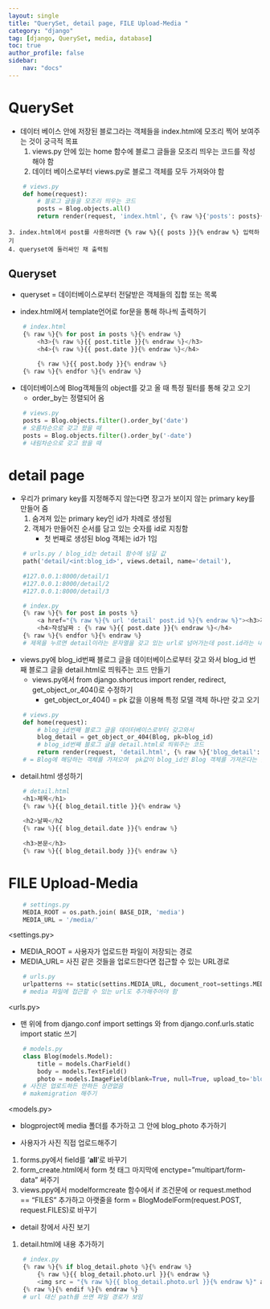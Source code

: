 ```yaml
---
layout: single
title: "QuerySet, detail page, FILE Upload-Media "
category: "django"
tag: [django, QuerySet, media, database]
toc: true
author_profile: false
sidebar:
    nav: "docs"
---
```


# QuerySet  


* 데이터 베이스 안에 저장된 블로그라는 객체들을 index.html에 모조리 찍어 보여주는 것이 궁극적 목표
    1. views.py 안에 있는 home 함수에 블로그 글들을 모조리 띄우는 코드를 작성해야 함
    2. 데이터 베이스로부터 views.py로 블로그 객체를 모두 가져와야 함
```python
    # views.py
    def home(request):
        # 블로그 글들을 모조리 띄우는 코드
        posts = Blog.objects.all()
        return render(request, 'index.html', {% raw %}{'posts': posts}{% endraw %})
```

    3. index.html에서 post를 사용하려면 {% raw %}{{ posts }}{% endraw %} 입력하기
    4. queryset에 둘러싸인 채 출력됨
    
    
## Queryset


* queryset = 데이터베이스로부터 전달받은 객체들의 집합 또는 목록

* index.html에서 template언어로 for문을 통해 하나씩 출력하기
```python
    # index.html
    {% raw %}{% for post in posts %}{% endraw %}
        <h3>{% raw %}{{ post.title }}{% endraw %}</h3>
        <h4>{% raw %}{{ post.date }}{% endraw %}</h4>
        
        {% raw %}{{ post.body }}{% endraw %}
    {% raw %}{% endfor %}{% endraw %}
```  

* 데이터베이스에 Blog객체들의 object를 갖고 올 때 특정 필터를 통해 갖고 오기 
    * order_by는 정렬되어 옴 
```python
    # views.py
    posts = Blog.objects.filter().order_by('date')
    # 오름차순으로 갖고 왔을 때
    posts = Blog.objects.filter().order_by('-date')
    # 내림차순으로 갖고 왔을 때
```

# detail page  


* 우리가 primary key를 지정해주지 않는다면 장고가 보이지 않는 primary key를 만들어 줌
    1. 숨겨져 있는 primary key인 id가 차례로 생성됨
    2. 객체가 만들어진 순서를 담고 있는 숫자를 id로 지칭함
        * 첫 번째로 생성된 blog 객체는 id가 1임  
        
        
```python
    # urls.py / blog_id는 detail 함수에 넘길 값
    path('detail/<int:blog_id>', views.detail, name='detail'),
    
    #127.0.0.1:8000/detail/1
    #127.0.0.1:8000/detail/2
    #127.0.0.1:8000/detail/3
```  
```python
    # index.py
    {% raw %}{% for post in posts %}
        <a href="{% raw %}{% url 'detail' post.id %}{% endraw %}"><h3>제목: {% raw %}{{ post.title }}{% endraw %}</h3></a>
        <h4>작성날짜 : {% raw %}{{ post.date }}{% endraw %}</h4>
    {% raw %}{% endfor %}{% endraw %}
    # 제목을 누르면 detail이라는 문자열을 갖고 있는 url로 넘어가는데 post.id라는 내용도 추가적으로 필요할 것이라는 의미
```    



* views.py에 blog_id번째 블로그 글을 데이터베이스로부터 갖고 와서 blog_id 번째 블로그 글을 detail.html로 띄워주는 코드 만들기
    * views.py에서 from django.shortcus import render, redirect, get_object_or_404()로 수정하기 
        * get_object_or_404() = pk 값을 이용해 특정 모델 객체 하나만 갖고 오기
```python
    # views.py
    def home(request):
        # blog_id번째 블로그 글을 데이터베이스로부터 갖고와서
        blog_detail = get_object_or_404(Blog, pk=blog_id)
        # blog_id번째 블로그 글을 detail.html로 띄워주는 코드
        return render(request, 'detail.html', {% raw %}{'blog_detail': blog_detail}{% endraw %})
    # = Blog에 해당하는 객체를 가져오며  pk값이 blog_id인 Blog 객체를 가져온다는 뜻
```  


* detail.html 생성하기

```python
    # detail.html
    <h1>제목</h1>
    {% raw %}{{ blog_detail.title }}{% endraw %}
    
    <h2>날짜</h2
    {% raw %}{{ blog_detail.date }}{% endraw %}
    
    <h3>본문</h3>
    {% raw %}{{ blog_detail.body }}{% endraw %}
``` 

# FILE Upload-Media

```python
    # settings.py
    MEDIA_ROOT = os.path.join( BASE_DIR, 'media')
    MEDIA_URL = '/media/'
``` 
<settings.py>
* MEDIA_ROOT = 사용자가 업로드한 파일이 저장되는 경로
* MEDIA_URL= 사진 같은 것들을 업로드한다면 접근할 수 있는 URL경로  


```python
    # urls.py
    urlpatterns += static(settins.MEDIA_URL, document_root=settings.MEDIA-ROOT)
    # media 파일에 접근할 수 있는 url도 추가해주어야 함
``` 
<urls.py>
* 맨 위에 from django.conf import settings 와 from django.conf.urls.static import static 쓰기  


```python
    # models.py
    class Blog(models.Model):
        title = models.CharField()
        body = models.TextField()
        photo = models.ImageField(blank=True, null=True, upload_to='blog_photo')
    # 사진은 업로드하든 안하든 상관없음
    # makemigration 해주기
```   
<models.py>
* blogproject에 media 폴더를 추가하고  그 안에 blog_photo 추가하기  


* 사용자가 사진 직접 업로드해주기
1. forms.py에서 field를 ‘__all__’로 바꾸기
2. form_create.html에서 form 첫 태그 마지막에 enctype=”multipart/form-data” 써주기
3. views.ppy에서 modelformcreate 함수에서 if 조건문에 or request.method == “FILES” 추가하고 아랫줄을 form = BlogModelForm(request.POST, request.FILES)로 바꾸기   


* detail 창에서 사진 보기
1. detail.html에 내용 추가하기

```python
    # index.py
    {% raw %}{% if blog_detail.photo %}{% endraw %}
        {% raw %}{{ blog_detail.photo.url }}{% endraw %}
        <img src = "{% raw %}{{ blog_detail.photo.url }}{% endraw %}" alt="" height="600">
    {% raw %}{% endif %}{% endraw %}
    # url 대신 path를 쓰면 파일 경로가 보임
```  
